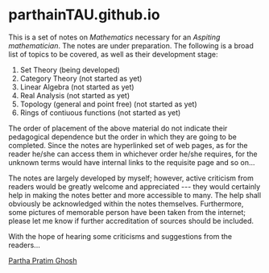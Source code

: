 # parthainTAU.github.io

This is a set of notes on _Mathematics_ necessary for an _Aspiting mathematician_. The notes are under preparation.
The following is a broad list of topics to be covered, as well as their development stage:

1. Set Theory (being developed)
2. Category Theory (not started as yet)
3. Linear Algebra (not started as yet)
4. Real Analysis (not started as yet)
5. Topology (general and point free) (not started as yet)
6. Rings of contiuous functions (not started as yet)

The order of placement of the above material do not indicate their pedagogical dependence but the order in which they are
going to be completed. Since the notes are hyperlinked set of web pages, as for the reader he/she can access them in whichever
order he/she requires, for the unknown terms would have internal links to the requisite page and so on... 

The notes are largely developed by myself; however, active criticism from readers would be greatly welcome and appreciated --- they
would certainly help in making the notes better and more accessible to many. The help shall obviously be acknowledged within the notes
themselves. Furthermore, some pictures of memorable person have been taken from the internet; please let me know if further accreditation
of sources should be included. 

With the hope of hearing some criticisms and suggestions from the readers...

[Partha Pratim Ghosh](mailto:ghosh.parthapratim.unisa@gmail.com)
